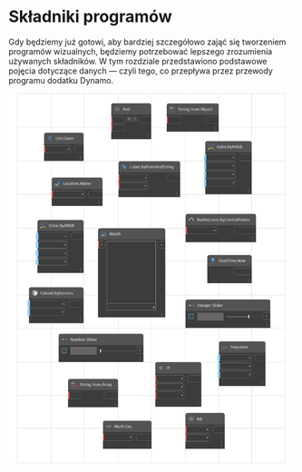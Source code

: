 # Składniki programów

Gdy będziemy już gotowi, aby bardziej szczegółowo zająć się tworzeniem programów wizualnych, będziemy potrzebować lepszego zrozumienia używanych składników. W tym rozdziale przedstawiono podstawowe pojęcia dotyczące danych — czyli tego, co przepływa przez przewody programu dodatku Dynamo.

![](<../images/5-3/building blocks of program.png>)
